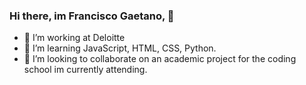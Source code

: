 ### Hi there, im Francisco Gaetano,  👋
- 🔭 I’m working at Deloitte
- 🌱 I’m learning JavaScript, HTML, CSS, Python.
- 👯 I’m looking to collaborate on an academic project for the coding school im currently attending.
